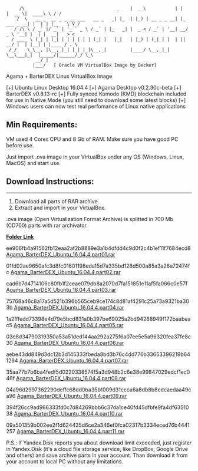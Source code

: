 ```                                                ____             _            _____  ________   __
     /\                                   _    |  _ \           | |          |  __ \|  ____\ \ / /
    /  \   __ _  __ _ _ __ ___   __ _   _| |_  | |_) | __ _ _ __| |_ ___ _ __| |  | | |__   \ V / 
   / /\ \ / _` |/ _` | '_ ` _ \ / _` | |_   _| |  _ < / _` | '__| __/ _ \ '__| |  | |  __|   > <  
  / ____ \ (_| | (_| | | | | | | (_| |   |_|   | |_) | (_| | |  | ||  __/ |  | |__| | |____ / . \ 
 /_/    \_\__, |\__,_|_| |_| |_|\__,_|         |____/ \__,_|_|   \__\___|_|  |_____/|______/_/ \_\
           __/ |                                                                                  
          |___/   [ Oracle VM VirtualBox Image by Decker]
```

Agama + BarterDEX Linux VirtualBox Image

[+] Ubuntu Linux Desktop 16.04.4
[+] Agama Desktop v0.2.30c-beta 
[+] BarterDEX v0.8.13-rc
[+] Fully synced Komodo (KMD) blockchain included for use in Native Mode (you still need to download some latest blocks)
[+] Windows users can now test real perfomance of Linux native applications

## Min Requirements:
VM used 4 Cores CPU and 8 Gb of RAM. Make sure you have good PC before use.

Just import .ova image in your VirtualBox under any OS (Windows, Linux, MacOS) and start use.

## Download Instructions:
---

1. Download all parts of RAR archive.
2. Extract and import in your VirtualBox. 

.ova image (Open Virtualization Format Archive) is splitted in 700 Mb (CD700) parts with rar archivator.


**[Folder Link](https://yadi.sk/d/ZzPbp7YQ3TezHX)**

ee906fb4a91562fb12eaa2af2b8889e3a1b4dfdd4c9d0f2c4b1ef11f7684ecd8  [Agama_BarterDEX_Ubuntu_16.04.4.part01.rar](https://yadi.sk/d/vD1l8dzJ3TeyCi)

01fd02ae9650afc3d8fc01601198eda15d7a335bd128d500a85a3a26a72474fc  [Agama_BarterDEX_Ubuntu_16.04.4.part02.rar](https://yadi.sk/d/qPfE4Lk23TeyEk)

cad6b7d4714106c80fb1f2ceae079db8a2070d7fa151851e11af5fa066c0e57f  [Agama_BarterDEX_Ubuntu_16.04.4.part03.rar ](https://yadi.sk/d/950hTN703TeyFH)

75768a46c8a17a5d521b396b565ceb9ce174c8d81af4291c25a73a9321ba303b  [Agama_BarterDEX_Ubuntu_16.04.4.part04.rar](https://yadi.sk/d/p96UrSz13TeyG2)

1a2fffedd73398e4d79e5bcd831a0b397be69025a2bd94268949f172baabeac5  [Agama_BarterDEX_Ubuntu_16.04.4.part05.rar](https://yadi.sk/d/At37JDWy3TeyGr)

03e8d34790319350a53a51ded144aa292a275f6a07ee5e5a96320fea37fe8c30  [Agama_BarterDEX_Ubuntu_16.04.4.part06.rar](https://yadi.sk/d/x80OWXLd3TeyH9)

aebe43dd849d3dc12b3d145333fbeda8bd3b76c4dd776b33653396219b641294  [Agama_BarterDEX_Ubuntu_16.04.4.part07.rar](https://yadi.sk/d/fBMGbNos3TeyWL)

35aa77b7b6ba4fedf5d0220338574f5a3d948b2c6e38e99847029edcf1ec046f  [Agama_BarterDEX_Ubuntu_16.04.4.part08.rar](https://yadi.sk/d/0kTIUDc-3TeyWN)

04a96d2997362290deffc68dd0ba35b1009d31ccca6a8db8b8edcaedaa49ca96  [Agama_BarterDEX_Ubuntu_16.04.4.part09.rar](https://yadi.sk/d/wCbgXTQZ3Tez8H)

394f26cc9ad966333fd0c7d84269bbb6c37da1ce40fd45dfbfe9fa4df6351038  [Agama_BarterDEX_Ubuntu_16.04.4.part10.rar](https://yadi.sk/d/aE6H8PPz3Tez9S)

09a501359b002ee2f1d624435d6ce2a346ef0fca02317b3334eced76b4441257  [Agama_BarterDEX_Ubuntu_16.04.4.part11.rar](https://yadi.sk/d/eHYdDLqN3TezGo)

P.S.: If Yandex.Disk reports you about download limit exceeded, just register in Yandex.Disk (it's a cloud
file storage service, like DropBox, Google Drive and others) and save archive parts in your account. Than
download it from your account to local PC without any limitations.
